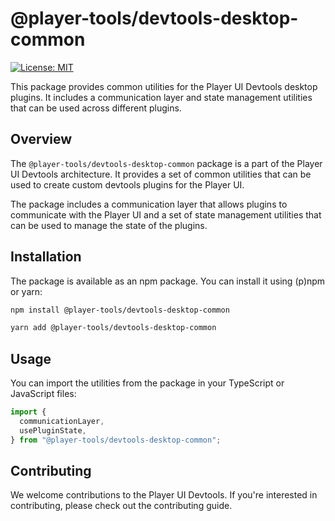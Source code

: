 # @player-tools/devtools-desktop-common

[![License: MIT](https://img.shields.io/badge/License-MIT-blue.svg)](./LICENSE)

This package provides common utilities for the Player UI Devtools desktop plugins. It includes a communication layer and state management utilities that can be used across different plugins.

## Overview

The `@player-tools/devtools-desktop-common` package is a part of the Player UI Devtools architecture. It provides a set of common utilities that can be used to create custom devtools plugins for the Player UI.

The package includes a communication layer that allows plugins to communicate with the Player UI and a set of state management utilities that can be used to manage the state of the plugins.

## Installation

The package is available as an npm package. You can install it using (p)npm or yarn:

```bash
npm install @player-tools/devtools-desktop-common

yarn add @player-tools/devtools-desktop-common
```

## Usage

You can import the utilities from the package in your TypeScript or JavaScript files:

```ts
import {
  communicationLayer,
  usePluginState,
} from "@player-tools/devtools-desktop-common";
```

## Contributing

We welcome contributions to the Player UI Devtools. If you're interested in contributing, please check out the contributing guide.


